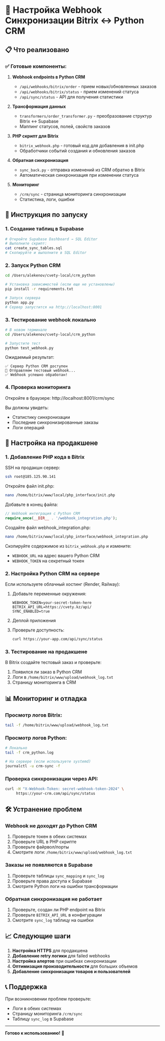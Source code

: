 # 🔄 Настройка Webhook Синхронизации Bitrix ↔ Python CRM

## 📋 Что реализовано

### ✅ Готовые компоненты:

1. **Webhook endpoints в Python CRM**
   - `/api/webhooks/bitrix/order` - прием новых/обновленных заказов
   - `/api/webhooks/bitrix/status` - прием изменений статуса
   - `/api/sync/status` - API для получения статистики

2. **Трансформация данных**
   - `transformers/order_transformer.py` - преобразование структур Bitrix ↔ Supabase
   - Маппинг статусов, полей, свойств заказов

3. **PHP скрипт для Bitrix**
   - `bitrix_webhook.php` - готовый код для добавления в init.php
   - Обработчики событий создания и обновления заказов

4. **Обратная синхронизация**
   - `sync_back.py` - отправка изменений из CRM обратно в Bitrix
   - Автоматическая синхронизация при изменении статуса

5. **Мониторинг**
   - `/crm/sync` - страница мониторинга синхронизации
   - Статистика, логи, ошибки

## 🚀 Инструкция по запуску

### 1. Создание таблиц в Supabase

```bash
# Откройте Supabase Dashboard → SQL Editor
# Выполните скрипт:
cat create_sync_tables.sql
# Скопируйте и выполните в SQL Editor
```

### 2. Запуск Python CRM

```bash
cd /Users/alekenov/cvety-local/crm_python

# Установка зависимостей (если еще не установлены)
pip install -r requirements.txt

# Запуск сервера
python app.py
# Сервер запустится на http://localhost:8001
```

### 3. Тестирование webhook локально

```bash
# В новом терминале
cd /Users/alekenov/cvety-local/crm_python

# Запустите тест
python test_webhook.py
```

Ожидаемый результат:
```
✅ Сервер Python CRM доступен
🚀 Отправляем тестовый webhook...
✅ Webhook успешно обработан!
```

### 4. Проверка мониторинга

Откройте в браузере: http://localhost:8001/crm/sync

Вы должны увидеть:
- Статистику синхронизации
- Последние синхронизированные заказы
- Логи операций

## 🔧 Настройка на продакшене

### 1. Добавление PHP кода в Bitrix

SSH на продакшн сервер:
```bash
ssh root@185.125.90.141
```

Откройте файл init.php:
```bash
nano /home/bitrix/www/local/php_interface/init.php
```

Добавьте в конец файла:
```php
// Webhook интеграция с Python CRM
require_once(__DIR__ . '/webhook_integration.php');
```

Создайте файл webhook_integration.php:
```bash
nano /home/bitrix/www/local/php_interface/webhook_integration.php
```

Скопируйте содержимое из `bitrix_webhook.php` и измените:
- `WEBHOOK_URL` на адрес вашего Python CRM
- `WEBHOOK_TOKEN` на секретный токен

### 2. Настройка Python CRM на сервере

Если используете облачный хостинг (Render, Railway):

1. Добавьте переменные окружения:
   ```
   WEBHOOK_TOKEN=your-secret-token-here
   BITRIX_API_URL=https://cvety.kz/api/
   SYNC_ENABLED=true
   ```

2. Деплой приложения

3. Проверьте доступность:
   ```bash
   curl https://your-app.com/api/sync/status
   ```

### 3. Тестирование на продакшене

В Bitrix создайте тестовый заказ и проверьте:
1. Появился ли заказ в Python CRM
2. Логи в `/home/bitrix/www/upload/webhook_log.txt`
3. Страницу мониторинга в CRM

## 📊 Мониторинг и отладка

### Просмотр логов Bitrix:
```bash
tail -f /home/bitrix/www/upload/webhook_log.txt
```

### Просмотр логов Python:
```bash
# Локально
tail -f crm_python.log

# На сервере (если используете systemd)
journalctl -u crm-sync -f
```

### Проверка синхронизации через API:
```bash
curl -H "X-Webhook-Token: secret-webhook-token-2024" \
     https://your-crm.com/api/sync/status
```

## 🛠️ Устранение проблем

### Webhook не доходят до Python CRM

1. Проверьте токен в обеих системах
2. Проверьте URL в PHP скрипте
3. Проверьте файрвол/порты
4. Смотрите логи: `/home/bitrix/www/upload/webhook_log.txt`

### Заказы не появляются в Supabase

1. Проверьте таблицы `sync_mapping` и `sync_log`
2. Проверьте права доступа к Supabase
3. Смотрите Python логи на ошибки трансформации

### Обратная синхронизация не работает

1. Проверьте, создан ли PHP endpoint на Bitrix
2. Проверьте `BITRIX_API_URL` в конфигурации
3. Смотрите `sync_log` таблицу на ошибки

## 📈 Следующие шаги

1. **Настройка HTTPS** для продакшена
2. **Добавление retry логики** для failed webhooks
3. **Настройка алертов** при ошибках синхронизации
4. **Оптимизация производительности** для больших объемов
5. **Добавление синхронизации товаров и пользователей**

## 📞 Поддержка

При возникновении проблем проверьте:
- Логи в обеих системах
- Страницу мониторинга `/crm/sync`
- Таблицу `sync_log` в Supabase

---

**Готово к использованию!** 🎉